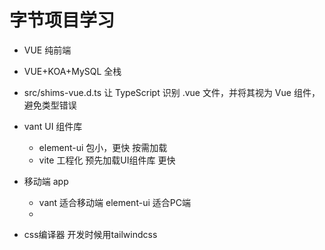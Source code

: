 # 字节项目学习
 - VUE 纯前端
 - VUE+KOA+MySQL 全栈


 - src/shims-vue.d.ts   让 TypeScript 识别 .vue 文件，并将其视为 Vue 组件，避免类型错误
 - vant UI 组件库
   - element-ui 包小，更快
    按需加载
   - vite 工程化
     预先加载UI组件库 更快
    



  - 移动端 app
    - vant 适合移动端 element-ui 适合PC端
    -  
     
  - css编译器
    开发时候用tailwindcss 


   